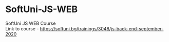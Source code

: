 # SoftUni-JS-WEB
SoftUni JS WEB Course\
Link to course - https://softuni.bg/trainings/3048/js-back-end-september-2020
